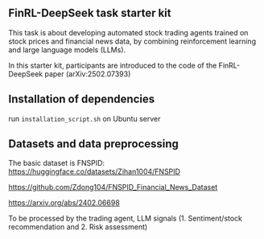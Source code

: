 ## FinRL-DeepSeek task starter kit

This task is about developing automated stock trading agents trained on stock prices and financial news data, by combining reinforcement learning and large language models (LLMs).

In this starter kit, participants are introduced to the code of the FinRL-DeepSeek paper (arXiv:2502.07393)

## Installation of dependencies 
run `installation_script.sh` on Ubuntu server 

## Datasets and data preprocessing 

The basic dataset is FNSPID:
https://huggingface.co/datasets/Zihan1004/FNSPID

https://github.com/Zdong104/FNSPID_Financial_News_Dataset

https://arxiv.org/abs/2402.06698

To be processed by the trading agent, LLM signals (1. Sentiment/stock recommendation and 2. Risk assessment)



